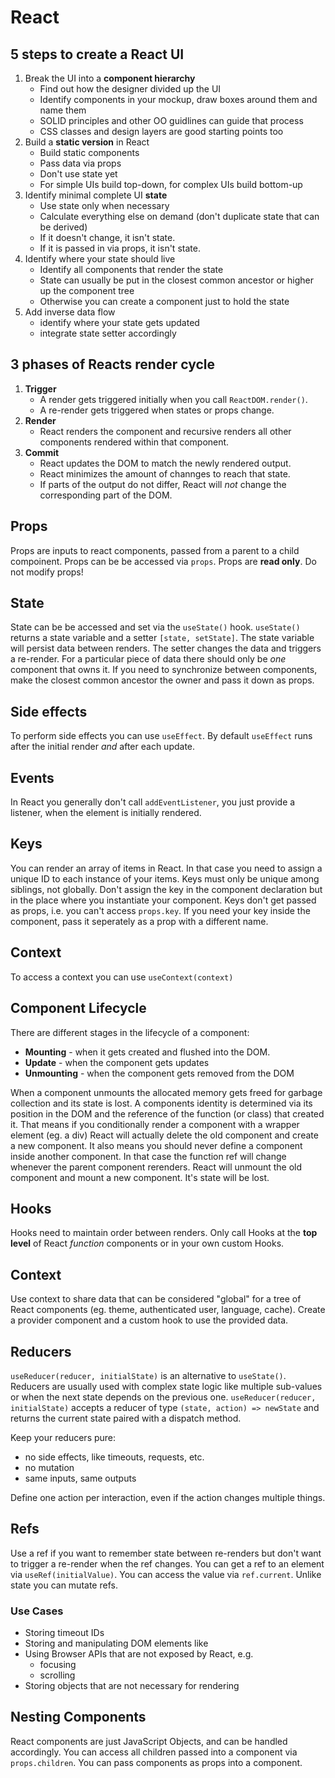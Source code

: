 # React

## 5 steps to create a React UI

1. Break the UI into a **component hierarchy**
   - Find out how the designer divided up the UI
   - Identify components in your mockup, draw boxes around them and name them
   - SOLID principles and other OO guidlines can guide that process
   - CSS classes and design layers are good starting points too
2. Build a **static version** in React
   - Build static components
   - Pass data via props
   - Don't use state yet
   - For simple UIs build top-down, for complex UIs build bottom-up
3. Identify minimal complete UI **state**
   - Use state only when necessary
   - Calculate everything else on demand (don't duplicate state that can be derived)
   - If it doesn't change, it isn't state.
   - If it is passed in via props, it isn't state.
4. Identify where your state should live
   - Identify all components that render the state
   - State can usually be put in the closest common ancestor or higher up the component tree
   - Otherwise you can create a component just to hold the state
5. Add inverse data flow
   - identify where your state gets updated
   - integrate state setter accordingly

## 3 phases of Reacts render cycle

1. **Trigger**
   - A render gets triggered initially when you call `ReactDOM.render()`.
   - A re-render gets triggered when states or props change.
2. **Render**
   - React renders the component and recursive renders all other components rendered within that component.
3. **Commit**
   - React updates the DOM to match the newly rendered output.
   - React minimizes the amount of channges to reach that state.
   - If parts of the output do not differ, React will _not_ change the corresponding part of the DOM.

## Props

Props are inputs to react components, passed from a parent to a child compoinent.
Props can be be accessed via `props`.
Props are **read only**. Do not modify props!

## State

State can be be accessed and set via the `useState()` hook.
`useState()` returns a state variable and a setter `[state, setState]`.
The state variable will persist data between renders.
The setter changes the data and triggers a re-render.
For a particular piece of data there should only be _one_ component that owns it.
If you need to synchronize between components, make the closest common ancestor the owner and pass it down as props.

## Side effects

To perform side effects you can use `useEffect`.
By default `useEffect` runs after the initial render _and_ after each update.

## Events

In React you generally don't call `addEventListener`, you just provide a listener, when the element is initially rendered.

## Keys

You can render an array of items in React. In that case you need to assign a unique ID to each instance of your items.
Keys must only be unique among siblings, not globally.
Don't assign the key in the component declaration but in the place where you instantiate your component.
Keys don't get passed as props, i.e. you can't access `props.key`. If you need your key inside the component, pass it seperately as a prop with a different name.

## Context

To access a context you can use `useContext(context)`

## Component Lifecycle

There are different stages in the lifecycle of a component:

- **Mounting** - when it gets created and flushed into the DOM.
- **Update** - when the component gets updates
- **Unmounting** - when the component gets removed from the DOM

When a component unmounts the allocated memory gets freed for garbage collection and its state is lost.
A components identity is determined via its position in the DOM and the reference of the function (or class) that created it.
That means if you conditionally render a component with a wrapper element (eg. a div) React will actually delete the old component and create a new component.
It also means you should never define a component inside another component. In that case the function ref will change whenever the parent component rerenders. React will unmount the old component and mount a new component. It's state will be lost.

## Hooks

Hooks need to maintain order between renders.
Only call Hooks at the **top level** of React _function_ components or in your own custom Hooks.

## Context

Use context to share data that can be considered "global" for a tree of React components (eg. theme, authenticated user, language, cache).
Create a provider component and a custom hook to use the provided data.

## Reducers

`useReducer(reducer, initialState)` is an alternative to `useState()`.
Reducers are usually used with complex state logic like multiple sub-values or when the next state depends on the previous one.
`useReducer(reducer, initialState)` accepts a reducer of type `(state, action) => newState` and returns the current state paired with a dispatch method.

Keep your reducers pure:

- no side effects, like timeouts, requests, etc.
- no mutation
- same inputs, same outputs

Define one action per interaction, even if the action changes multiple things.

## Refs

Use a ref if you want to remember state between re-renders but don't want to trigger a re-render when the ref changes.
You can get a ref to an element via `useRef(initialValue)`.
You can access the value via `ref.current`.
Unlike state you can mutate refs.

### Use Cases

- Storing timeout IDs
- Storing and manipulating DOM elements like
- Using Browser APIs that are not exposed by React, e.g.
   - focusing
   - scrolling
- Storing objects that are not necessary for rendering

## Nesting Components

React components are just JavaScript Objects, and can be handled accordingly.
You can access all children passed into a component via `props.children`.
You can pass components as props into a component.
